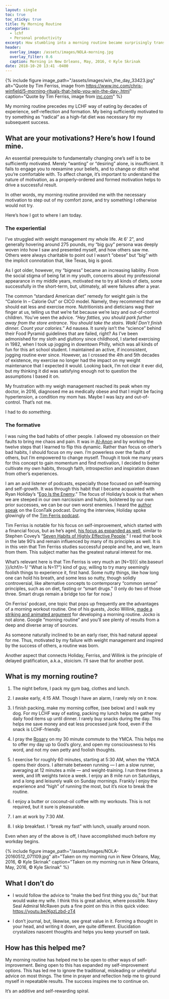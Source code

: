 ```yaml
---
layout: single
toc: true
toc_sticky: true
title: My Morning Routine
categories:
  - lchf
  - Personal productivity
excerpt: How stumbling into a morning routine became surprisingly transformative
header:
  overlay_image: /assets/images/NOLA-morning.jpg
  overlay_filter: 0.6
  caption: Morning in New Orleans, May, 2016, © Kyle Skrinak
date: 2018-10-20 13:41 -0400
---
```


{% include figure image_path="/assets/images/win_the_day_33423.jpg" alt="Quote by Tim Ferriss, image from https://www.inc.com/chris-winfield/5-morning-rituals-that-help-you-win-the-day-.html" caption="Quote by Tim Ferriss, image from <a href='https://www.inc.com/chris-winfield/5-morning-rituals-that-help-you-win-the-day-.html'>inc.com</a>" %}

My morning routine precedes my LCHF way of eating by decades of experience, self-reflection and formation. My being sufficiently motivated to try something as “radical” as a high-fat diet was necessary for my subsequent success.

## What are your motivations? Here’s how I found mine.

An essential prerequisite to fundamentally changing one’s self is to be sufficiently motivated. Merely “wanting” or “desiring” alone, is insufficient.  It fails to engage you to reexamine your beliefs, and to change or ditch what you’re comfortable with. To affect change, it’s important to understand the nature of motivation, as a properly-ordered and formed motivation helps to drive a successful result.

In other words, my morning routine provided me with the necessary motivation to step out of my comfort zone, and try something I otherwise would not try.  

Here’s how I got to where I am today.

### The experiential

I’ve struggled with weight management my whole life. At 6' 2", and generally hovering around 275 pounds, my “big guy” persona was deeply woven into how I saw and presented myself, and how others saw me. Others were always charitable to point out I wasn’t “obese” but “big” with the implicit connotation that, like Texas, big is good.

As I got older, however, my “bigness” became an increasing liability. From the social stigma of being fat in my youth, concerns about my professional appearance in my middle years, motivated me to try all kinds of diets, some successfully in the short-term, but, ultimately, all were failures after a year.

The common “standard American diet” remedy for weight gain is the “Calorie In – Calorie Out” or CICO model. Namely, they recommend that we should eat less and exercise more. Nutritionists and dieticians wag their finger at us, telling us that we’re fat because we’re lazy and out-of-control children. You’ve seen the advice. *“Hey fatties, you should park further away from the store entrance. You should take the stairs. Walk! Don’t finish dinner. Count your calories.”* Ad nausea. It surely isn’t the “science” behind their Food Pyramid guidelines that are failed, right? As I’ve been admonished for my sloth and gluttony since childhood, I started exercising in 1982, when I took up jogging in downtown Philly, which was all kinds of fun for this art school student. I maintained an active, if inconsistent, jogging routine ever since. However, as I crossed the 4th and 5th decades of existence, my exercise no longer had the impact on my weight maintenance that I expected it would. Looking back, I’m not clear it ever did, but my thinking it did was satisfying enough not to question the assumptions I based it on.

My frustration with my weigh management reached its peak when my doctor, in 2016, diagnosed me as medically obese and that I might be facing hypertension, a condition my mom has. Maybe I was lazy and out-of-control. That’s not me.

I had to do *something*.

### The formative

I was ruing the bad habits of other people. I allowed my obsession on their faults to bring me chaos and pain. It was in [Al-Anon](https://al-anon.org/for-members/the-legacies/the-twelve-steps/) and by working the twelve steps that I learned to flip this dynamic. Rather than focus on other’s bad habits, I should focus on my own. I’m powerless over the faults of others, but I’m empowered to change myself. Though it took me many years for this concept to gain momentum and find motivation, I decided to better cultivate my own habits, through faith, introspection and inspiration drawn from other’s experiences.

I am an avid listener of podcasts, especially those focused on self-learning and self-growth. It was through this habit that I became acquainted with Ryan Holiday’s “[Ego Is the Enemy](http://egoistheenemy.com/).” The focus of Holiday’s book is that when we are steeped in our own narcissism and hubris, bolstered by our own prior successes, we can be our own worst enemies. I heard the [author speak](http://www.econtalk.org/ryan-holiday-on-ego-is-the-enemy/) on the EconTalk podcast. During the interview, Holiday spoke glowingly of the [Tim Ferris podcast](https://tim.blog/).

Tim Ferriss is notable for his focus on self-improvement, which started with a financial focus, but as he’s aged, [his focus as expanded as well](https://www.cnbc.com/2018/01/08/tools-of-titans-author-tim-ferriss-on-his-morning-routine.html), similar to Stephen Covey’s “[Seven Habits of Highly Effective People](https://www.franklincovey.com/the-7-habits.html).” I read that book in the late 90’s and remain influenced by many of its principles as well. It is in this vein that Tim Ferriss studies successful people and he, and we, learn from them. This subject matter has the greatest natural interest for me.

What’s relevant here is that Tim Ferriss is very much an [N=1]({{ site.baseurl }}/lchf/n-1/ "What is N=1?") kind of guy, willing to try many seemingly foolish things to experience it, first hand. Some nutty things, like how long one can hold his breath, and some less so nutty, though solidly controversial, like alternative concepts to contemporary “common sense” principles, such as on diet, fasting or “smart drugs.” (I only do two of those three. Smart drugs remain a bridge too far for now.)

On Ferriss’ podcast, one topic that pops up frequently are the advantages of a morning workout routine. One of his guests, Jocko Willink, [made a striking and animated argument](https://tim.blog/2017/10/20/discipline-equals-freedom/) for developing a morning routine. Jocko is not alone. Google “morning routine” and you’ll see plenty of results from a deep and diverse array of sources.

As someone naturally inclined to be an early riser, this had natural appeal for me. Thus, motivated by my failure with weight management and inspired by the success of others, a routine was born.

Another aspect that connects Holiday, Ferriss, and Willink is the principle of delayed gratification, a.k.a., stoicism. I’ll save that for another post.

What is my morning routine?
---------------------------

1.  The night before, I pack my gym bag, clothes and lunch.

2.  I awake early, 4:15 AM. Though I have an alarm, I rarely rely on it now.

3.  I finish packing, make my morning coffee, (see below) and I walk my dog. For my LCHF way of eating, packing my lunch helps me gather my daily food items up until dinner. I rarely buy snacks during the day. This helps me save money and eat less processed junk food, even if the snack is LCHF-friendly.

4.  I pray the [Rosary](http://www.usccb.org/prayer-and-worship/prayers-and-devotions/rosaries/how-to-pray-the-rosary.cfm) on my 30 minute commute to the YMCA. This helps me to offer my day up to God’s glory, and open my consciousness to His word, and not my own petty and foolish thoughts.

5.  I exercise for roughly 60 minutes, starting at 5:30 AM, when the YMCA opens their doors. I alternate between running — I am a slow runner, averaging at 12 minutes a mile — and weight-training. I run three times a week, and lift weights twice a week. I enjoy an 8 mile run on Saturdays, and a long and leisurely walk on Sunday mornings. Frankly I enjoy the experience and “high” of running the most, but it’s nice to break the routine.

6.  I enjoy a butter or coconut-oil coffee with my workouts. This is not required, but it sure is pleasurable.

7.  I am at work by 7:30 AM.

8.  I skip breakfast. I “break my fast” with lunch, usually around noon.

Even when any of the above is off, I have accomplished much before my workday begins.

{% include figure image_path="/assets/images/NOLA-20160512_071109.jpg" alt="Taken on my morning run in New Orleans, May, 2016, © Kyle Skrinak" caption="Taken on my morning run in New Orleans, May, 2016, © Kyle Skrinak" %}

What I don’t do
---------------

* I would follow the advice to “make the bed first thing you do,” but that would wake my wife. I think this is great advice, where possible. Navy Seal Admiral McRaven puts a fine point on this in this quick video: <https://youtu.be/KgzLzbd-zT4>

* I don’t journal, but, likewise, see great value in it. Forming a thought in your head, and writing it down, are quite different. Elucidation crystalizes nascent thoughts and helps you keep yourself on task.

How has this helped me?
-----------------------

My morning routine has helped me to be open to other ways of self-improvement.  Being open to this has expanded my self-improvement options. This has led me to ignore the traditional, misleading or unhelpful advice on most things. The time in prayer and reflection help me to ground myself in repeatable results. The success inspires me to continue on. 

It’s an additive and self-rewarding spiral.
